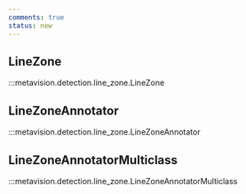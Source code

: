 ```yaml
---
comments: true
status: new
---
```


<div class="md-typeset">
  <h2>LineZone</h2>
</div>

:::metavision.detection.line_zone.LineZone

<div class="md-typeset">
  <h2>LineZoneAnnotator</h2>
</div>

:::metavision.detection.line_zone.LineZoneAnnotator

<div class="md-typeset">
  <h2>LineZoneAnnotatorMulticlass</h2>
</div>

:::metavision.detection.line_zone.LineZoneAnnotatorMulticlass
